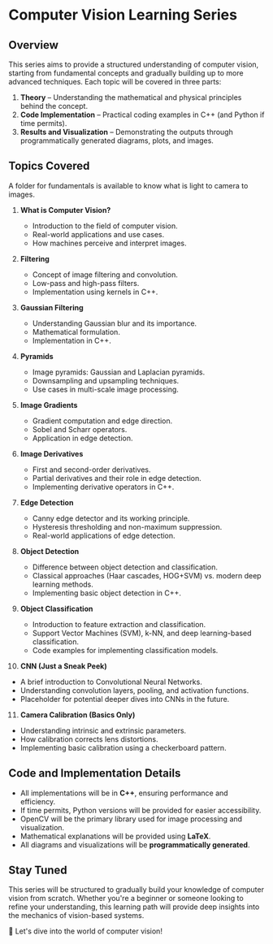 # Computer Vision Learning Series

## Overview
This series aims to provide a structured understanding of computer vision, starting from fundamental concepts and gradually building up to more advanced techniques. Each topic will be covered in three parts:

1. **Theory** – Understanding the mathematical and physical principles behind the concept.
2. **Code Implementation** – Practical coding examples in C++ (and Python if time permits).
3. **Results and Visualization** – Demonstrating the outputs through programmatically generated diagrams, plots, and images.

## Topics Covered
A folder for fundamentals is available to know what is light to camera to images.

1. **What is Computer Vision?**
   - Introduction to the field of computer vision.
   - Real-world applications and use cases.
   - How machines perceive and interpret images.

2. **Filtering**
   - Concept of image filtering and convolution.
   - Low-pass and high-pass filters.
   - Implementation using kernels in C++.

3. **Gaussian Filtering**
   - Understanding Gaussian blur and its importance.
   - Mathematical formulation.
   - Implementation in C++.

4. **Pyramids**
   - Image pyramids: Gaussian and Laplacian pyramids.
   - Downsampling and upsampling techniques.
   - Use cases in multi-scale image processing.

5. **Image Gradients**
   - Gradient computation and edge direction.
   - Sobel and Scharr operators.
   - Application in edge detection.

6. **Image Derivatives**
   - First and second-order derivatives.
   - Partial derivatives and their role in edge detection.
   - Implementing derivative operators in C++.

7. **Edge Detection**
   - Canny edge detector and its working principle.
   - Hysteresis thresholding and non-maximum suppression.
   - Real-world applications of edge detection.

8. **Object Detection**
   - Difference between object detection and classification.
   - Classical approaches (Haar cascades, HOG+SVM) vs. modern deep learning methods.
   - Implementing basic object detection in C++.

9. **Object Classification**
   - Introduction to feature extraction and classification.
   - Support Vector Machines (SVM), k-NN, and deep learning-based classification.
   - Code examples for implementing classification models.

10. **CNN (Just a Sneak Peek)**
   - A brief introduction to Convolutional Neural Networks.
   - Understanding convolution layers, pooling, and activation functions.
   - Placeholder for potential deeper dives into CNNs in the future.

11. **Camera Calibration (Basics Only)**
   - Understanding intrinsic and extrinsic parameters.
   - How calibration corrects lens distortions.
   - Implementing basic calibration using a checkerboard pattern.

## Code and Implementation Details
- All implementations will be in **C++**, ensuring performance and efficiency.
- If time permits, Python versions will be provided for easier accessibility.
- OpenCV will be the primary library used for image processing and visualization.
- Mathematical explanations will be provided using **LaTeX**.
- All diagrams and visualizations will be **programmatically generated**.

## Stay Tuned
This series will be structured to gradually build your knowledge of computer vision from scratch. Whether you're a beginner or someone looking to refine your understanding, this learning path will provide deep insights into the mechanics of vision-based systems.

🚀 Let's dive into the world of computer vision!
